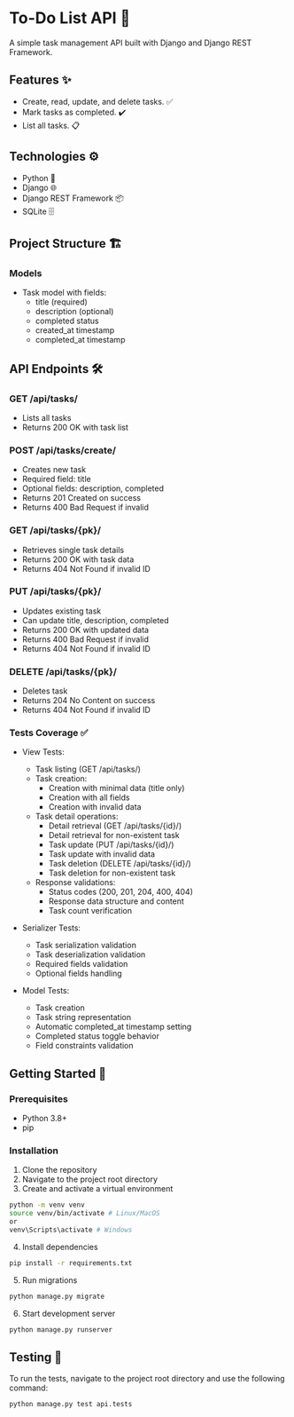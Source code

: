 # To-Do List API 📝

A simple task management API built with Django and Django REST Framework.

## Features ✨

- Create, read, update, and delete tasks. ✅
- Mark tasks as completed. ✔️
- List all tasks. 📋

## Technologies ⚙️

- Python 🐍
- Django 🌐
- Django REST Framework 📦
- SQLite 🗄️

## Project Structure 🏗️

### Models
- Task model with fields:
  - title (required)
  - description (optional) 
  - completed status
  - created_at timestamp
  - completed_at timestamp

## API Endpoints 🛠️

### GET /api/tasks/
- Lists all tasks
- Returns 200 OK with task list

### POST /api/tasks/create/
- Creates new task
- Required field: title
- Optional fields: description, completed
- Returns 201 Created on success
- Returns 400 Bad Request if invalid

### GET /api/tasks/{pk}/
- Retrieves single task details
- Returns 200 OK with task data
- Returns 404 Not Found if invalid ID

### PUT /api/tasks/{pk}/
- Updates existing task
- Can update title, description, completed
- Returns 200 OK with updated data
- Returns 400 Bad Request if invalid
- Returns 404 Not Found if invalid ID

### DELETE /api/tasks/{pk}/
- Deletes task
- Returns 204 No Content on success
- Returns 404 Not Found if invalid ID

### Tests Coverage ✅
- View Tests:
  - Task listing (GET /api/tasks/)
  - Task creation:
    - Creation with minimal data (title only)
    - Creation with all fields
    - Creation with invalid data
  - Task detail operations:
    - Detail retrieval (GET /api/tasks/{id}/)
    - Detail retrieval for non-existent task
    - Task update (PUT /api/tasks/{id}/)
    - Task update with invalid data
    - Task deletion (DELETE /api/tasks/{id}/)
    - Task deletion for non-existent task
  - Response validations:
    - Status codes (200, 201, 204, 400, 404)
    - Response data structure and content
    - Task count verification
  
- Serializer Tests:
  - Task serialization validation
  - Task deserialization validation
  - Required fields validation
  - Optional fields handling

- Model Tests:
  - Task creation
  - Task string representation
  - Automatic completed_at timestamp setting
  - Completed status toggle behavior
  - Field constraints validation

## Getting Started 🚀

### Prerequisites
- Python 3.8+
- pip

### Installation
1. Clone the repository
2. Navigate to the project root directory
3. Create and activate a virtual environment
```bash
python -m venv venv
source venv/bin/activate # Linux/MacOS
or
venv\Scripts\activate # Windows
```
4. Install dependencies
```bash
pip install -r requirements.txt
```
5. Run migrations
```bash
python manage.py migrate
```
6. Start development server
```bash
python manage.py runserver
```

## Testing 🧪
To run the tests, navigate to the project root directory and use the following command:
```bash
python manage.py test api.tests
```